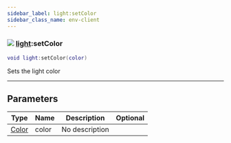 ```yaml
---
sidebar_label: light:setColor
sidebar_class_name: env-client
---
```


### ![](/img/wiki/client.png) [light](../light/README.md):setColor

```lua
void light:setColor(color)
```

Sets the light color<br/>

-----------------
## Parameters

| Type   | Name | Description | Optional |
| ------ | ---- | ----------- | -------: |
| [Color](../color/README.md) | color | No description |   |
